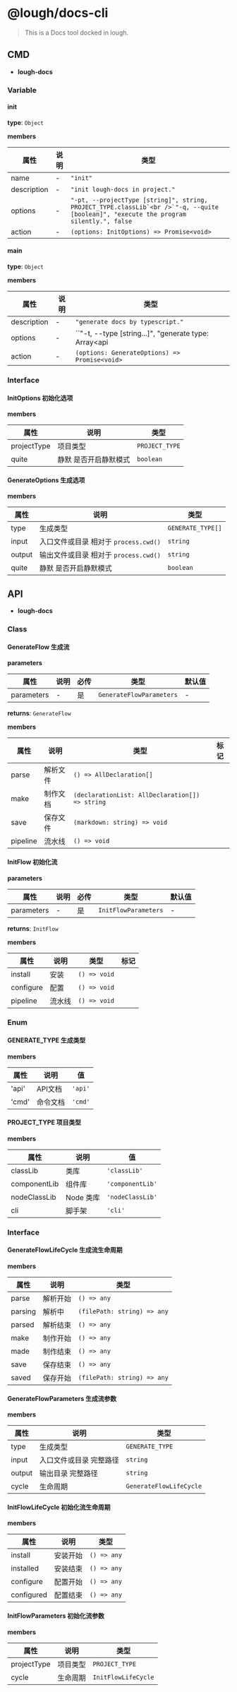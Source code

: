 # @lough/docs-cli

> This is a Docs tool docked in lough.



## CMD

- **lough-docs**



### Variable



#### init 

**type**: `Object`


**members**

| 属性 | 说明 | 类型 |
| ---- | ---- | ------- |
| name | - | `"init"` |
| description | - | `"init lough-docs in project."` |
| options | - | ``"-pt, --projectType [string]", string, PROJECT_TYPE.classLib`<br />`"-q, --quite [boolean]", "execute the program silently.", false`` |
| action | - | `(options: InitOptions) => Promise<void>` |



#### main 

**type**: `Object`


**members**

| 属性 | 说明 | 类型 |
| ---- | ---- | ------- |
| description | - | `"generate docs by typescript."` |
| options | - | ``"-t, --type [string...]", "generate type: Array<api | cmd>", string[]`<br />`"-i, --input [string]", "generate file input directory or typescript file, if type is api default is tsconfig input, else default is src/commands."`<br />`"-o, --output [string]", "generate file output directory or markdown file, default is README.md."`<br />`"-q, --quite [boolean]", "execute the program silently.", false`` |
| action | - | `(options: GenerateOptions) => Promise<void>` |



### Interface



#### InitOptions 初始化选项


**members**

| 属性 | 说明 | 类型 |
| ---- | ---- | ------- |
| projectType | 项目类型 | `PROJECT_TYPE` |
| quite | 静默  是否开启静默模式 | `boolean` |



#### GenerateOptions 生成选项


**members**

| 属性 | 说明 | 类型 |
| ---- | ---- | ------- |
| type | 生成类型 | `GENERATE_TYPE[]` |
| input | 入口文件或目录  相对于 `process.cwd()` | `string` |
| output | 输出文件或目录  相对于 `process.cwd()` | `string` |
| quite | 静默  是否开启静默模式 | `boolean` |



## API

- **lough-docs**



### Class



#### GenerateFlow 生成流

**parameters**

| 属性 | 说明 | 必传 | 类型 | 默认值 |
| ---- | ----- | ---- | -------- | ------ |
| parameters | - | 是 | `GenerateFlowParameters` | - |

**returns**: `GenerateFlow`


**members**

| 属性 | 说明 | 类型 | 标记 |
| ---- | ----- | -------- | -------- |
| parse | 解析文件 | `() => AllDeclaration[]` |  |
| make | 制作文档 | `(declarationList: AllDeclaration[]) => string` |  |
| save | 保存文件 | `(markdown: string) => void` |  |
| pipeline | 流水线 | `() => void` |  |



#### InitFlow 初始化流

**parameters**

| 属性 | 说明 | 必传 | 类型 | 默认值 |
| ---- | ----- | ---- | -------- | ------ |
| parameters | - | 是 | `InitFlowParameters` | - |

**returns**: `InitFlow`


**members**

| 属性 | 说明 | 类型 | 标记 |
| ---- | ----- | -------- | -------- |
| install | 安装 | `() => void` |  |
| configure | 配置 | `() => void` |  |
| pipeline | 流水线 | `() => void` |  |



### Enum



#### GENERATE_TYPE 生成类型


**members**

| 属性 | 说明 | 值 |
| ---- | ---- | ------- |
| 'api' | API文档 | `'api'` |
| 'cmd' | 命令文档 | `'cmd'` |



#### PROJECT_TYPE 项目类型


**members**

| 属性 | 说明 | 值 |
| ---- | ---- | ------- |
| classLib | 类库 | `'classLib'` |
| componentLib | 组件库 | `'componentLib'` |
| nodeClassLib | Node 类库 | `'nodeClassLib'` |
| cli | 脚手架 | `'cli'` |



### Interface



#### GenerateFlowLifeCycle 生成流生命周期


**members**

| 属性 | 说明 | 类型 |
| ---- | ---- | ------- |
| parse | 解析开始 | `() => any` |
| parsing | 解析中 | `(filePath: string) => any` |
| parsed | 解析结束 | `() => any` |
| make | 制作开始 | `() => any` |
| made | 制作结束 | `() => any` |
| save | 保存结束 | `() => any` |
| saved | 保存开始 | `(filePath: string) => any` |



#### GenerateFlowParameters 生成流参数


**members**

| 属性 | 说明 | 类型 |
| ---- | ---- | ------- |
| type | 生成类型 | `GENERATE_TYPE` |
| input | 入口文件或目录  完整路径 | `string` |
| output | 输出目录  完整路径 | `string` |
| cycle | 生命周期 | `GenerateFlowLifeCycle` |



#### InitFlowLifeCycle 初始化流生命周期


**members**

| 属性 | 说明 | 类型 |
| ---- | ---- | ------- |
| install | 安装开始 | `() => any` |
| installed | 安装结束 | `() => any` |
| configure | 配置开始 | `() => any` |
| configured | 配置结束 | `() => any` |



#### InitFlowParameters 初始化流参数


**members**

| 属性 | 说明 | 类型 |
| ---- | ---- | ------- |
| projectType | 项目类型 | `PROJECT_TYPE` |
| cycle | 生命周期 | `InitFlowLifeCycle` |


